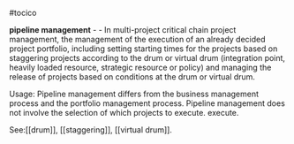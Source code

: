 #tocico

<b>pipeline management</b> - - In multi-project critical chain project management, the management of the execution of an already decided project portfolio, including setting starting times for the projects based on staggering projects according to the drum or virtual drum (integration point, heavily loaded resource, strategic resource or policy) and managing the release of projects based on conditions at the drum or virtual drum.

Usage: Pipeline management differs from the business management process and the portfolio management process.  Pipeline management does not involve the selection of which projects to execute.
  execute.
  



See:[[drum]], [[staggering]], [[virtual drum]].
